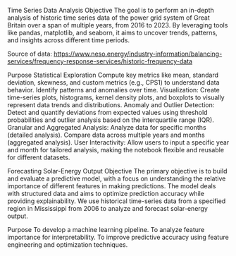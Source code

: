 Time Series Data Analysis
Objective
The goal is to perform an in-depth analysis of historic time series data of the power grid system of Great Britain over a span of multiple years, from 2016 to 2023. By leveraging tools like pandas, matplotlib, and seaborn, it aims to uncover trends, patterns, and insights across different time periods.

Source of data: https://www.neso.energy/industry-information/balancing-services/frequency-response-services/historic-frequency-data

Purpose
Statistical Exploration
Compute key metrics like mean, standard deviation, skewness, and custom metrics (e.g., CPS1) to understand data behavior.
Identify patterns and anomalies over time.
Visualization:
Create time-series plots, histograms, kernel density plots, and boxplots to visually represent data trends and distributions.
Anomaly and Outlier Detection:
Detect and quantify deviations from expected values using threshold probabilities and outlier analysis based on the interquartile range (IQR).
Granular and Aggregated Analysis:
Analyze data for specific months (detailed analysis).
Compare data across multiple years and months (aggregated analysis).
User Interactivity:
Allow users to input a specific year and month for tailored analysis, making the notebook flexible and reusable for different datasets.





Forecasting Solar-Energy Output
Objective
The primary objective is to build and evaluate a predictive model, with a focus on understanding the relative importance of different features in making predictions. The model deals with structured data and aims to optimize prediction accuracy while providing explainability.
We use historical time-series data from a specified region in Mississippi from 2006 to analyze and forecast solar-energy output.

Purpose
To develop a machine learning pipeline.
To analyze feature importance for interpretability.
To improve predictive accuracy using feature engineering and optimization techniques.
